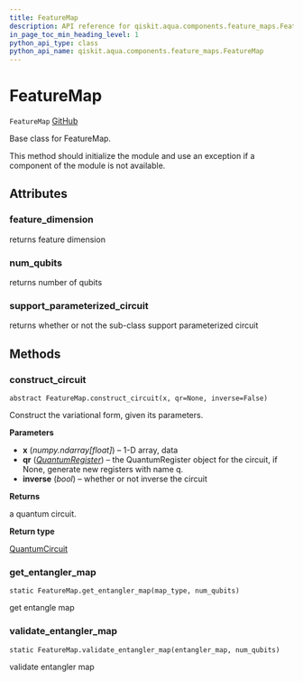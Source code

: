```yaml
---
title: FeatureMap
description: API reference for qiskit.aqua.components.feature_maps.FeatureMap
in_page_toc_min_heading_level: 1
python_api_type: class
python_api_name: qiskit.aqua.components.feature_maps.FeatureMap
---
```


# FeatureMap

<span id="qiskit.aqua.components.feature_maps.FeatureMap" />

`FeatureMap` [GitHub](https://github.com/qiskit-community/qiskit-aqua/tree/stable/0.7/qiskit/aqua/components/feature_maps/feature_map.py "view source code")

Base class for FeatureMap.

This method should initialize the module and use an exception if a component of the module is not available.

## Attributes

### feature\_dimension

returns feature dimension

### num\_qubits

returns number of qubits

### support\_parameterized\_circuit

returns whether or not the sub-class support parameterized circuit

## Methods

### construct\_circuit

<span id="qiskit.aqua.components.feature_maps.FeatureMap.construct_circuit" />

`abstract FeatureMap.construct_circuit(x, qr=None, inverse=False)`

Construct the variational form, given its parameters.

**Parameters**

*   **x** (*numpy.ndarray\[float]*) – 1-D array, data
*   **qr** ([*QuantumRegister*](qiskit.circuit.QuantumRegister "qiskit.circuit.QuantumRegister")) – the QuantumRegister object for the circuit, if None, generate new registers with name q.
*   **inverse** (*bool*) – whether or not inverse the circuit

**Returns**

a quantum circuit.

**Return type**

[QuantumCircuit](qiskit.circuit.QuantumCircuit "qiskit.circuit.QuantumCircuit")

### get\_entangler\_map

<span id="qiskit.aqua.components.feature_maps.FeatureMap.get_entangler_map" />

`static FeatureMap.get_entangler_map(map_type, num_qubits)`

get entangle map

### validate\_entangler\_map

<span id="qiskit.aqua.components.feature_maps.FeatureMap.validate_entangler_map" />

`static FeatureMap.validate_entangler_map(entangler_map, num_qubits)`

validate entangler map

